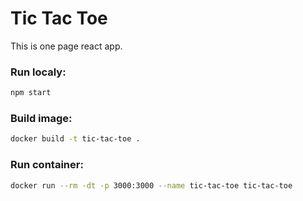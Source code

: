 # Tic Tac Toe
This is one page react app.
### Run localy:
```bash
npm start
```
### Build image:
```bash
docker build -t tic-tac-toe .
```
### Run container:
```bash
docker run --rm -dt -p 3000:3000 --name tic-tac-toe tic-tac-toe
```
